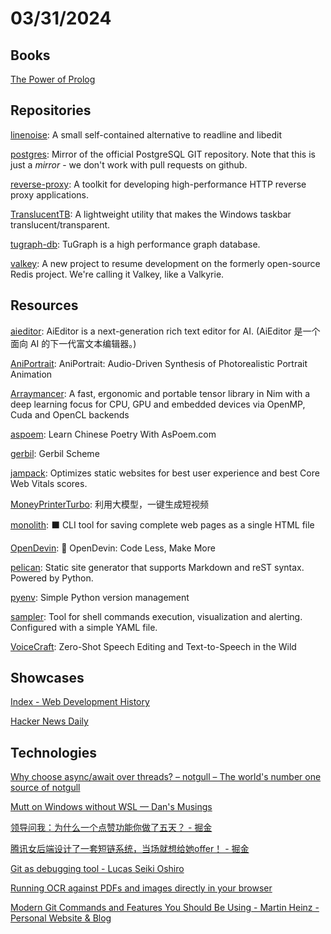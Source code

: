 # 03/31/2024

## Books
[The Power of Prolog](https://www.metalevel.at/prolog)

## Repositories
[linenoise](https://github.com/antirez/linenoise): A small self-contained alternative to readline and libedit

[postgres](https://github.com/postgres/postgres): Mirror of the official PostgreSQL GIT repository. Note that this is just a *mirror* - we don't work with pull requests on github.

[reverse-proxy](https://github.com/microsoft/reverse-proxy): A toolkit for developing high-performance HTTP reverse proxy applications.

[TranslucentTB](https://github.com/TranslucentTB/TranslucentTB): A lightweight utility that makes the Windows taskbar translucent/transparent.

[tugraph-db](https://github.com/TuGraph-family/tugraph-db): TuGraph is a high performance graph database.

[valkey](https://github.com/valkey-io/valkey): A new project to resume development on the formerly open-source Redis project. We're calling it Valkey, like a Valkyrie.

## Resources
[aieditor](https://github.com/aieditor-team/aieditor): AiEditor is a next-generation rich text editor for AI. (AiEditor 是一个面向 AI 的下一代富文本编辑器。)

[AniPortrait](https://github.com/Zejun-Yang/AniPortrait): AniPortrait: Audio-Driven Synthesis of Photorealistic Portrait Animation

[Arraymancer](https://github.com/mratsim/Arraymancer): A fast, ergonomic and portable tensor library in Nim with a deep learning focus for CPU, GPU and embedded devices via OpenMP, Cuda and OpenCL backends

[aspoem](https://github.com/meetqy/aspoem): Learn Chinese Poetry With AsPoem.com

[gerbil](https://github.com/mighty-gerbils/gerbil): Gerbil Scheme

[jampack](https://github.com/divriots/jampack): Optimizes static websites for best user experience and best Core Web Vitals scores.

[MoneyPrinterTurbo](https://github.com/harry0703/MoneyPrinterTurbo): 利用大模型，一键生成短视频

[monolith](https://github.com/Y2Z/monolith): ⬛️ CLI tool for saving complete web pages as a single HTML file

[OpenDevin](https://github.com/OpenDevin/OpenDevin): 🐚 OpenDevin: Code Less, Make More

[pelican](https://github.com/getpelican/pelican): Static site generator that supports Markdown and reST syntax. Powered by Python.

[pyenv](https://github.com/pyenv/pyenv): Simple Python version management

[sampler](https://github.com/sqshq/sampler): Tool for shell commands execution, visualization and alerting. Configured with a simple YAML file.

[VoiceCraft](https://github.com/jasonppy/VoiceCraft): Zero-Shot Speech Editing and Text-to-Speech in the Wild

## Showcases
[Index - Web Development History](https://webdevelopmenthistory.com/index/)

[Hacker News Daily](https://www.daemonology.net/hn-daily/)

## Technologies
[Why choose async/await over threads? – notgull – The world's number one source of notgull](https://notgull.net/why-not-threads/)

[Mutt on Windows without WSL — Dan's Musings](https://blog.djhaskin.com/blog/mutt-on-windows-without-wsl/)

[领导问我：为什么一个点赞功能你做了五天？ - 掘金](https://juejin.cn/post/7349437605858066443)

[腾讯女后端设计了一套短链系统，当场就想给她offer！ - 掘金](https://juejin.cn/post/7350585600858898484)

[Git as debugging tool - Lucas Seiki Oshiro](https://lucasoshiro.github.io/posts-en/2023-02-13-git-debug/)

[Running OCR against PDFs and images directly in your browser](https://simonwillison.net/2024/Mar/30/ocr-pdfs-images/)

[Modern Git Commands and Features You Should Be Using - Martin Heinz - Personal Website & Blog](https://martinheinz.dev/blog/109)
